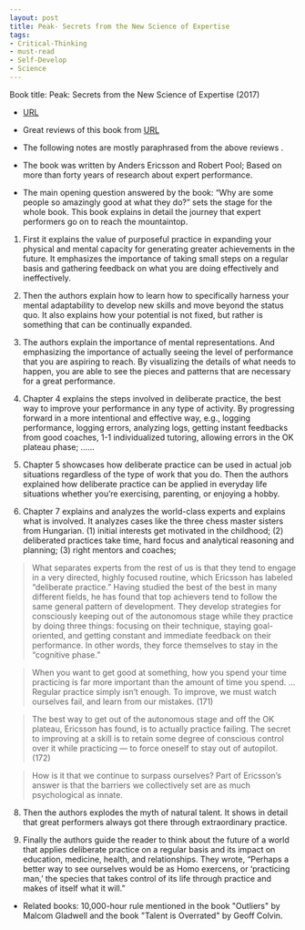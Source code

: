 ```yaml
---
layout: post
title: Peak- Secrets from the New Science of Expertise 
tags:
- Critical-Thinking
- must-read
- Self-Develop
- Science
---
```


Book title: Peak: Secrets from the New Science of Expertise (2017)

- [URL](https://www.amazon.com/Peak-Secrets-New-Science-Expertise-ebook/dp/B011H56MKS)
- Great  reviews of this book from [URL](https://www.amazon.com/Peak-Secrets-New-Science-Expertise-ebook/dp/B011H56MKS)

- The following notes are mostly paraphrased from the above reviews . 
- The book was written by Anders Ericsson and Robert Pool; Based on more than forty years of research about expert performance.

- The main opening question answered by the book: “Why are some people so amazingly good at what they do?” sets the stage for the whole book. This book explains in detail the journey that expert performers go on to reach the mountaintop.

1. First it explains the value of purposeful practice in expanding your physical and mental capacity for generating greater achievements in the future. It emphasizes the importance of taking small steps on a regular basis and gathering feedback on what you are doing effectively and ineffectively.

2. Then the authors explain how to learn how to specifically harness your mental adaptability to develop new skills and move beyond the status quo. It also explains how your potential is not fixed, but rather is something that can be continually expanded.

3. The authors explain the importance of mental representations. And emphasizing the importance of actually seeing the level of performance that you are aspiring to reach. By visualizing the details of what needs to happen, you are able to see the pieces and patterns that are necessary for a great performance.

4. Chapter 4 explains the steps involved in deliberate practice, the best way to improve your performance in any type of activity. By progressing forward in a more intentional and effective way, e.g., logging performance, logging errors, analyzing logs, getting instant feedbacks from good coaches, 1-1 individualized tutoring, allowing errors in the OK plateau phase;  ...... 

5. Chapter 5 showcases how deliberate practice can be used in actual job situations regardless of the type of work that you do.  Then the authors explained how deliberate practice can be applied in everyday life situations whether you’re exercising, parenting, or enjoying a hobby.

7. Chapter 7 explains and analyzes the world-class experts and explains what is involved. It analyzes cases like the three chess master sisters from Hungarian. (1) initial interests get motivated in the childhood; (2) deliberated practices take time,  hard focus and analytical reasoning and planning; (3) right mentors and coaches; 

> What separates experts from the rest of us is that they tend to engage in a very directed, highly focused routine, which Ericsson has labeled “deliberate practice.” Having studied the best of the best in many different fields, he has found that top achievers tend to follow the same general pattern of development. They develop strategies for consciously keeping out of the autonomous stage while they practice by doing three things: focusing on their technique, staying goal-oriented, and getting constant and immediate feedback on their performance. In other words, they force themselves to stay in the “cognitive phase.” 

> When you want to get good at something, how you spend your time practicing is far more important than the amount of time you spend. … Regular practice simply isn’t enough. To improve, we must watch ourselves fail, and learn from our mistakes. (171)

> The best way to get out of the autonomous stage and off the OK plateau, Ericsson has found, is to actually practice failing.  The secret to improving at a skill is to retain some degree of conscious control over it while practicing — to force oneself to stay out of autopilot. (172)

> How is it that we continue to surpass ourselves? Part of Ericsson’s answer is that the barriers we collectively set are as much psychological as innate. 


8. Then the authors explodes the myth of natural talent. It shows in detail that great performers always got there through extraordinary practice.

9. Finally the authors guide the reader to think about the future of a world that applies deliberate practice on a regular basis and its impact on education, medicine, health, and relationships. They wrote, “Perhaps a better way to see ourselves would be as Homo exercens, or ‘practicing man,’ the species that takes control of its life through practice and makes of itself what it will.”

- Related books: 10,000-hour rule mentioned in the book "Outliers" by Malcom Gladwell  and the book "Talent is Overrated" by Geoff Colvin. 
